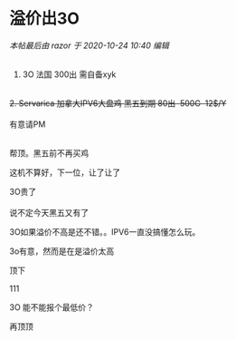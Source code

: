 # 溢价出3O


<i class="pstatus"> 本帖最后由 razor 于 2020-10-24 10:40 编辑 </i><br />
<br />
1. 3O 法国 300出 需自备xyk<br />
<br />
<strike>2. Servarica 加拿大IPV6大盘鸡 黑五到期 80出&nbsp;&nbsp;500G&nbsp;&nbsp;12$/Y</strike>&nbsp; &nbsp; <br />
<br />
有意请PM<br />
<br />


帮顶。黑五前不再买鸡<img src="static/image/smiley/default/lol.gif" smilieid="12" border="0" alt="" /><img src="static/image/smiley/default/lol.gif" smilieid="12" border="0" alt="" /><img src="static/image/smiley/default/lol.gif" smilieid="12" border="0" alt="" />

这机不算好，下一位，让了让了<img src="static/image/smiley/default/lol.gif" smilieid="12" border="0" alt="" />

3O贵了&nbsp;&nbsp;<br />
<br />
说不定今天黑五又有了

3O如果溢价不高是还不错。。IPV6一直没搞懂怎么玩。

3o有意，然而是在是溢价太高

顶下

111

3O 能不能报个最低价？

再顶顶
